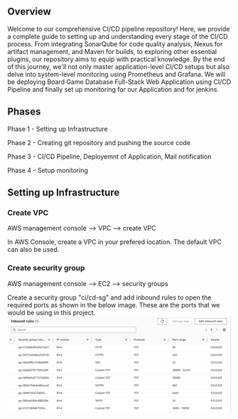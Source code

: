 ## Overview

Welcome to our comprehensive CI/CD pipeline repository! Here, we provide a complete guide to setting up and understanding every stage of the CI/CD process. From integrating SonarQube for code quality analysis, Nexus for artifact management, and Maven for builds, to exploring other essential plugins, our repository aims to equip with practical knowledge.
By the end of this journey, we'll not only master application-level CI/CD setups but also delve into system-level monitoring using Prometheus and Grafana. We will be deploying Board Game Database Full-Stack Web Application using CI/CD Pipeline and finally set up monitoring for our Application and for jenkins.

## Phases
Phase 1 - Setting up Infrastructure

Phase 2 - Creating git repository and pushing the source code

Phase 3 - CI/CD Pipeline, Deployemnt of Application, Mail notification

Phase 4 - Setup monitoring

## Setting up Infrastructure

### Create VPC
AWS management console --> VPC --> create VPC

In AWS Console, create a VPC in your prefered location. The default VPC can also be used.

### Create security group 
AWS management console --> EC2 --> security groups

Create a security group "ci/cd-sg" and add inbound rules to open the required ports as shown in the below image. These are the ports that we would be using in this project.
![inbound rules](https://github.com/janvykumar/CI-CD-Pipeline/blob/main/security-group.png?raw=true)
